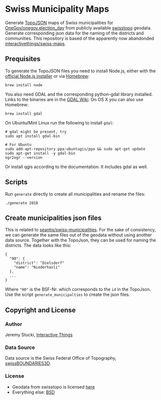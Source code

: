 # Swiss Municipality Maps

Generate [TopoJSON](https://github.com/mbostock/topojson) maps of Swiss municipalities
for [OneGov/onegov.election_day](https://github.com/OneGov/onegov.election_day)
from publicly available [swisstopo](https://www.swisstopo.admin.ch) geodata.
Generate corresponding json data for the naming of the districts and communities.
This repository is based of the apparently now abandonded [interactivethings/swiss-maps](https://github.com/interactivethings/swiss-maps).

## Prequisites

To generate the TopoJSON files you need to install Node.js, either with the
[official Node.js installer](http://nodejs.org/) or via [Homebrew](http://mxcl.github.io/homebrew/):

    brew install node

You also need GDAL and the corresponding python-gdal library installed.
Links to the binaries are in the [GDAL Wiki](http://trac.osgeo.org/gdal/wiki/DownloadingGdalBinaries).
On OS X you can also use Homebrew:

    brew install gdal

On Ubuntu/Mint Linux run the following to install `gdal`:

    # gdal might be present, try
    sudo apt install gdal-bin

    # For Ubuntu
    sudo add-apt-repository ppa:ubuntugis/ppa && sudo apt-get update
    sudo apt-get install -y gdal-bin
    ogr2ogr --version

Or install qgis according to the documentation. It includes gdal as well.

## Scripts

Run `generate` directly to create all municipalities and rename the files:

    ./generate 2018

## Create municipalities json files

This is related to [seantis/swiss-municipalities](https://github.com/seantis/swiss-municipalities).
For the sake of consistency, we can generate the same files out of the geodata
without using another data source. Together with the TopoJson, they can be used
for naming the districts. The data looks like this:

```
{
  "90": {
    "district": "Dielsdorf"
    "name": "Niederhasli"
  },
  ...
}
```
Where `"90"` is the BSF-Nr. which corresponds to the `id` in the TopoJson.
Use the script `generate_municipalties` to create the json files.

## Copyright and License

### Author

Jeremy Stucki, [Interactive Things](http://interactivethings.com)

### Data Source

Data source is the Swiss Federal Office of Topography, [swissBOUNDARIES3D](https://www.swisstopo.admin.ch/en/geodata/landscape/boundaries3d.html).

### License

* Geodata from swisstopo is licensed [here](https://www.swisstopo.admin.ch/de/home/meta/conditions.html)
* Everything else: [BSD](LICENSE)
